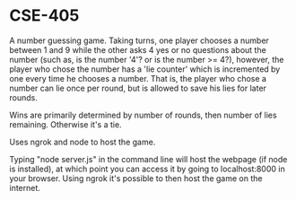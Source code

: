 # CSE-405

A number guessing game. Taking turns, one player chooses a number between 1 and 9
while the other asks 4 yes or no questions about the number (such as, is the number '4'? or is the number >= 4?), however, the player
who chose the number has a 'lie counter' which is incremented by one every time he chooses a number. That is, the player who chose a
number can lie once per round, but is allowed to save his lies for later rounds.

Wins are primarily determined by number of rounds, then number of lies remaining. Otherwise it's a tie.

Uses ngrok and node to host the game.

Typing "node server.js" in the command line will host the webpage (if node is installed), at which point you can access it by going to localhost:8000 in your browser. Using ngrok it's possible to then host the game on the internet.
